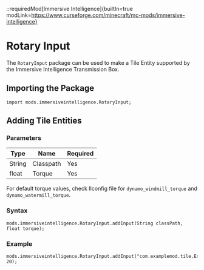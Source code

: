 ::requiredMod[Immersive Intelligence]{builtIn=true modLink=https://www.curseforge.com/minecraft/mc-mods/immersive-intelligence}

# Rotary Input

The `RotaryInput` package can be used to make a Tile Entity supported by the Immersive Intelligence Transmission Box.

## Importing the Package

```zenscript
import mods.immersiveintelligence.RotaryInput;
```

## Adding Tile Entities

### Parameters

| Type   | Name      | Required |
|--------|-----------|----------|
| String | Classpath | Yes      |
| float  | Torque    | Yes      |

For default torque values, check IIconfig file for `dynamo_windmill_torque` and `dynamo_watermill_torque`.  

### Syntax

```zenscript
mods.immersiveintelligence.RotaryInput.addInput(String classPath, float torque);
```

### Example

```zenscript
mods.immersiveintelligence.RotaryInput.addInput("com.examplemod.tile.ExampleTile", 20);
```